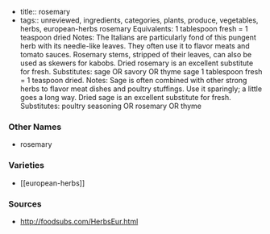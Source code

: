 - title:: rosemary
- tags:: unreviewed, ingredients, categories, plants, produce, vegetables, herbs, european-herbs
rosemary Equivalents: 1 tablespoon fresh = 1 teaspoon dried Notes: The Italians are particularly fond of this pungent herb with its needle-like leaves. They often use it to flavor meats and tomato sauces. Rosemary stems, stripped of their leaves, can also be used as skewers for kabobs. Dried rosemary is an excellent substitute for fresh. Substitutes: sage OR savory OR thyme sage 1 tablespoon fresh = 1 teaspoon dried. Notes: Sage is often combined with other strong herbs to flavor meat dishes and poultry stuffings. Use it sparingly; a little goes a long way. Dried sage is an excellent substitute for fresh. Substitutes: poultry seasoning OR rosemary OR thyme

### Other Names

* rosemary

### Varieties

* [[european-herbs]]

### Sources
* http://foodsubs.com/HerbsEur.html
